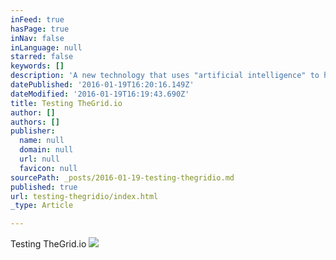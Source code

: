 ```yaml
---
inFeed: true
hasPage: true
inNav: false
inLanguage: null
starred: false
keywords: []
description: 'A new technology that uses "artificial intelligence" to help you design a website.'
datePublished: '2016-01-19T16:20:16.149Z'
dateModified: '2016-01-19T16:19:43.690Z'
title: Testing TheGrid.io
author: []
authors: []
publisher:
  name: null
  domain: null
  url: null
  favicon: null
sourcePath: _posts/2016-01-19-testing-thegridio.md
published: true
url: testing-thegridio/index.html
_type: Article

---
```

Testing TheGrid.io
![](https://the-grid-user-content.s3-us-west-2.amazonaws.com/dd08bb4e-bae7-406a-98d3-ec4b8891839b.jpg)